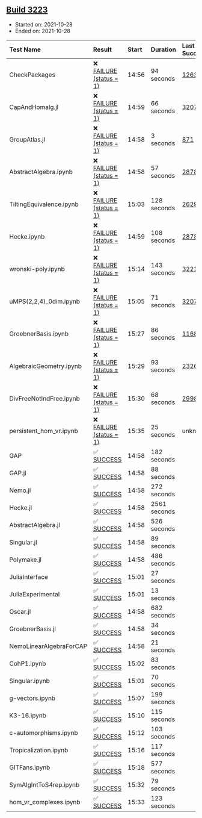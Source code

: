 ## [Build 3223](https://oscarci.mathematik.uni-kl.de/job/oscar-stable/3223/)

* Started on: 2021-10-28
* Ended on: 2021-10-28

| Test Name    | Result | Start | Duration | Last Success | First Failure |
|:-------------|:-------|:------|:---------|:-------------|:--------------|
| CheckPackages | ❌ [FAILURE (status = 1)](https://oscarci.mathematik.uni-kl.de/job/oscar-stable/3223/artifact/logs/build-3223/CheckPackages.log) | 14:56 | 94 seconds | [1263](https://oscarci.mathematik.uni-kl.de/job/oscar-stable/1263/) | [1264](https://oscarci.mathematik.uni-kl.de/job/oscar-stable/1264/) |
| CapAndHomalg.jl | ❌ [FAILURE (status = 1)](https://oscarci.mathematik.uni-kl.de/job/oscar-stable/3223/artifact/logs/build-3223/CapAndHomalg.jl.log) | 14:59 | 66 seconds | [3207](https://oscarci.mathematik.uni-kl.de/job/oscar-stable/3207/) | [3208](https://oscarci.mathematik.uni-kl.de/job/oscar-stable/3208/) |
| GroupAtlas.jl | ❌ [FAILURE (status = 1)](https://oscarci.mathematik.uni-kl.de/job/oscar-stable/3223/artifact/logs/build-3223/GroupAtlas.jl.log) | 14:58 | 3 seconds | [871](https://oscarci.mathematik.uni-kl.de/job/oscar-stable/871/) | [872](https://oscarci.mathematik.uni-kl.de/job/oscar-stable/872/) |
| AbstractAlgebra.ipynb | ❌ [FAILURE (status = 1)](https://oscarci.mathematik.uni-kl.de/job/oscar-stable/3223/artifact/logs/build-3223/AbstractAlgebra.ipynb.log) | 14:58 | 57 seconds | [2878](https://oscarci.mathematik.uni-kl.de/job/oscar-stable/2878/) | [2879](https://oscarci.mathematik.uni-kl.de/job/oscar-stable/2879/) |
| TiltingEquivalence.ipynb | ❌ [FAILURE (status = 1)](https://oscarci.mathematik.uni-kl.de/job/oscar-stable/3223/artifact/logs/build-3223/TiltingEquivalence.ipynb.log) | 15:03 | 128 seconds | [2629](https://oscarci.mathematik.uni-kl.de/job/oscar-stable/2629/) | [2630](https://oscarci.mathematik.uni-kl.de/job/oscar-stable/2630/) |
| Hecke.ipynb | ❌ [FAILURE (status = 1)](https://oscarci.mathematik.uni-kl.de/job/oscar-stable/3223/artifact/logs/build-3223/Hecke.ipynb.log) | 14:59 | 108 seconds | [2878](https://oscarci.mathematik.uni-kl.de/job/oscar-stable/2878/) | [2879](https://oscarci.mathematik.uni-kl.de/job/oscar-stable/2879/) |
| wronski-poly.ipynb | ❌ [FAILURE (status = 1)](https://oscarci.mathematik.uni-kl.de/job/oscar-stable/3223/artifact/logs/build-3223/wronski-poly.ipynb.log) | 15:14 | 143 seconds | [3221](https://oscarci.mathematik.uni-kl.de/job/oscar-stable/3221/) | [3222](https://oscarci.mathematik.uni-kl.de/job/oscar-stable/3222/) |
| uMPS(2,2,4)_0dim.ipynb | ❌ [FAILURE (status = 1)](https://oscarci.mathematik.uni-kl.de/job/oscar-stable/3223/artifact/logs/build-3223/uMPS-2-2-4-_0dim.ipynb.log) | 15:05 | 71 seconds | [3207](https://oscarci.mathematik.uni-kl.de/job/oscar-stable/3207/) | [3208](https://oscarci.mathematik.uni-kl.de/job/oscar-stable/3208/) |
| GroebnerBasis.ipynb | ❌ [FAILURE (status = 1)](https://oscarci.mathematik.uni-kl.de/job/oscar-stable/3223/artifact/logs/build-3223/GroebnerBasis.ipynb.log) | 15:27 | 86 seconds | [1168](https://oscarci.mathematik.uni-kl.de/job/oscar-stable/1168/) | [1169](https://oscarci.mathematik.uni-kl.de/job/oscar-stable/1169/) |
| AlgebraicGeometry.ipynb | ❌ [FAILURE (status = 1)](https://oscarci.mathematik.uni-kl.de/job/oscar-stable/3223/artifact/logs/build-3223/AlgebraicGeometry.ipynb.log) | 15:29 | 93 seconds | [2326](https://oscarci.mathematik.uni-kl.de/job/oscar-stable/2326/) | [2327](https://oscarci.mathematik.uni-kl.de/job/oscar-stable/2327/) |
| DivFreeNotIndFree.ipynb | ❌ [FAILURE (status = 1)](https://oscarci.mathematik.uni-kl.de/job/oscar-stable/3223/artifact/logs/build-3223/DivFreeNotIndFree.ipynb.log) | 15:30 | 68 seconds | [2998](https://oscarci.mathematik.uni-kl.de/job/oscar-stable/2998/) | [2999](https://oscarci.mathematik.uni-kl.de/job/oscar-stable/2999/) |
| persistent_hom_vr.ipynb | ❌ [FAILURE (status = 1)](https://oscarci.mathematik.uni-kl.de/job/oscar-stable/3223/artifact/logs/build-3223/persistent_hom_vr.ipynb.log) | 15:35 | 25 seconds | unknown | unknown |
| GAP | ✅ [SUCCESS](https://oscarci.mathematik.uni-kl.de/job/oscar-stable/3223/artifact/logs/build-3223/GAP.log) | 14:58 | 182 seconds |  |  |
| GAP.jl | ✅ [SUCCESS](https://oscarci.mathematik.uni-kl.de/job/oscar-stable/3223/artifact/logs/build-3223/GAP.jl.log) | 14:58 | 88 seconds |  |  |
| Nemo.jl | ✅ [SUCCESS](https://oscarci.mathematik.uni-kl.de/job/oscar-stable/3223/artifact/logs/build-3223/Nemo.jl.log) | 14:58 | 272 seconds |  |  |
| Hecke.jl | ✅ [SUCCESS](https://oscarci.mathematik.uni-kl.de/job/oscar-stable/3223/artifact/logs/build-3223/Hecke.jl.log) | 14:58 | 2561 seconds |  |  |
| AbstractAlgebra.jl | ✅ [SUCCESS](https://oscarci.mathematik.uni-kl.de/job/oscar-stable/3223/artifact/logs/build-3223/AbstractAlgebra.jl.log) | 14:58 | 526 seconds |  |  |
| Singular.jl | ✅ [SUCCESS](https://oscarci.mathematik.uni-kl.de/job/oscar-stable/3223/artifact/logs/build-3223/Singular.jl.log) | 14:58 | 89 seconds |  |  |
| Polymake.jl | ✅ [SUCCESS](https://oscarci.mathematik.uni-kl.de/job/oscar-stable/3223/artifact/logs/build-3223/Polymake.jl.log) | 14:58 | 486 seconds |  |  |
| JuliaInterface | ✅ [SUCCESS](https://oscarci.mathematik.uni-kl.de/job/oscar-stable/3223/artifact/logs/build-3223/JuliaInterface.log) | 15:01 | 27 seconds |  |  |
| JuliaExperimental | ✅ [SUCCESS](https://oscarci.mathematik.uni-kl.de/job/oscar-stable/3223/artifact/logs/build-3223/JuliaExperimental.log) | 15:01 | 13 seconds |  |  |
| Oscar.jl | ✅ [SUCCESS](https://oscarci.mathematik.uni-kl.de/job/oscar-stable/3223/artifact/logs/build-3223/Oscar.jl.log) | 14:58 | 682 seconds |  |  |
| GroebnerBasis.jl | ✅ [SUCCESS](https://oscarci.mathematik.uni-kl.de/job/oscar-stable/3223/artifact/logs/build-3223/GroebnerBasis.jl.log) | 14:58 | 34 seconds |  |  |
| NemoLinearAlgebraForCAP | ✅ [SUCCESS](https://oscarci.mathematik.uni-kl.de/job/oscar-stable/3223/artifact/logs/build-3223/NemoLinearAlgebraForCAP.log) | 14:58 | 21 seconds |  |  |
| CohP1.ipynb | ✅ [SUCCESS](https://oscarci.mathematik.uni-kl.de/job/oscar-stable/3223/artifact/logs/build-3223/CohP1.ipynb.log) | 15:02 | 83 seconds |  |  |
| Singular.ipynb | ✅ [SUCCESS](https://oscarci.mathematik.uni-kl.de/job/oscar-stable/3223/artifact/logs/build-3223/Singular.ipynb.log) | 15:01 | 70 seconds |  |  |
| g-vectors.ipynb | ✅ [SUCCESS](https://oscarci.mathematik.uni-kl.de/job/oscar-stable/3223/artifact/logs/build-3223/g-vectors.ipynb.log) | 15:07 | 199 seconds |  |  |
| K3-16.ipynb | ✅ [SUCCESS](https://oscarci.mathematik.uni-kl.de/job/oscar-stable/3223/artifact/logs/build-3223/K3-16.ipynb.log) | 15:10 | 115 seconds |  |  |
| c-automorphisms.ipynb | ✅ [SUCCESS](https://oscarci.mathematik.uni-kl.de/job/oscar-stable/3223/artifact/logs/build-3223/c-automorphisms.ipynb.log) | 15:12 | 103 seconds |  |  |
| Tropicalization.ipynb | ✅ [SUCCESS](https://oscarci.mathematik.uni-kl.de/job/oscar-stable/3223/artifact/logs/build-3223/Tropicalization.ipynb.log) | 15:16 | 117 seconds |  |  |
| GITFans.ipynb | ✅ [SUCCESS](https://oscarci.mathematik.uni-kl.de/job/oscar-stable/3223/artifact/logs/build-3223/GITFans.ipynb.log) | 15:18 | 577 seconds |  |  |
| SymAlgIntToS4rep.ipynb | ✅ [SUCCESS](https://oscarci.mathematik.uni-kl.de/job/oscar-stable/3223/artifact/logs/build-3223/SymAlgIntToS4rep.ipynb.log) | 15:32 | 79 seconds |  |  |
| hom_vr_complexes.ipynb | ✅ [SUCCESS](https://oscarci.mathematik.uni-kl.de/job/oscar-stable/3223/artifact/logs/build-3223/hom_vr_complexes.ipynb.log) | 15:33 | 123 seconds |  |  |
